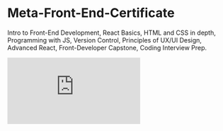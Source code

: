 # Meta-Front-End-Certificate
Intro to Front-End Development, React Basics, HTML and CSS in depth, Programming with JS, Version Control, Principles of  UX/UI Design, Advanced React, Front-Developer Capstone, Coding Interview Prep. 
 
![alt text](https://github.com/jpcc0/Meta-Front-End-Certificate/blob/main/Certificates/Meta-Front-End-Dev-Cert.pdf?raw=true)
